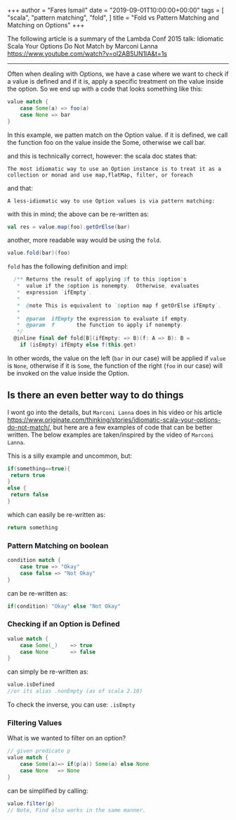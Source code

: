 +++
author = "Fares Ismail"
date = "2019-09-01T10:00:00+00:00"
tags = [
    "scala",
    "pattern matching",
    "fold",
]
title = "Fold vs Pattern Matching and Matching on Options"
+++

The following article is a summary of the Lambda Conf 2015 talk: Idiomatic Scala Your Options Do Not Match by Marconi Lanna <https://www.youtube.com/watch?v=ol2AB5UN1IA&t=1s>

----

Often when dealing with Options, we have a case where we want to check if a value is defined and if it is, apply a specific treatment on the value inside the option. So we end up with a code that looks something like this:

``` scala
value match {
    case Some(a) => foo(a)
    case None => bar
}
```

In this example, we patten match on the Option value. if it is defined, we call the function foo on the value inside the Some, otherwise we call bar.

and this is technically correct, however: the scala doc states that:

``` text
The most idiomatic way to use an Option instance is to treat it as a collection or monad and use map,flatMap, filter, or foreach
```

and that:

``` text
A less-idiomatic way to use Option values is via pattern matching:
```

with this in mind; the above can be re-written as:

```scala
val res = value.map(foo).getOrElse(bar)
```

another, more readable way would be using the `fold`.

```scala
value.fold(bar)(foo)
```

`fold` has the following definition and impl:

``` scala
  /** Returns the result of applying $f to this $option's
   *  value if the $option is nonempty.  Otherwise, evaluates
   *  expression `ifEmpty`.
   *
   *  @note This is equivalent to `$option map f getOrElse ifEmpty`.
   *
   *  @param  ifEmpty the expression to evaluate if empty.
   *  @param  f       the function to apply if nonempty.
   */
  @inline final def fold[B](ifEmpty: => B)(f: A => B): B =
    if (isEmpty) ifEmpty else f(this.get)
```

In other words, the value on the left (`bar` in our case) will be applied if `value` is `None`, otherwise if it is `Some`, the function of the right (`foo` in our case) will be invoked on the value inside the Option.

## Is there an even better way to do things

I wont go into the details, but `Marconi Lanna` does in his video or his article <https://www.originate.com/thinking/stories/idiomatic-scala-your-options-do-not-match/>, but here are a few examples of code that can be better written. The below examples are taken/inspired by the video of `Marconi Lanna`.

This is a silly example and uncommon, but:

``` scala
if(something==true){
 return true
}
else {
 return false
}
```

which can easily be re-written as:

``` scala
return something
```

### Pattern Matching on boolean

```scala
condition match {
    case true => "Okay"
    case false => "Not Okay"
}
```

can be re-written as:

``` scala
if(condition) "Okay" else "Not Okay"
```

### Checking if an Option is Defined

```scala
value match {
    case Some(_)    => true
    case None       => false
}
```

can simply be re-written as:

```scala
value.isDefined
//or its alias .nonEmpty (as of scala 2.10)
```

To check the inverse, you can use: `.isEmpty`

### Filtering Values

What is we wanted to filter on an option?

```scala
// given predicate p
value match {
    case Some(a)=> if(p(a)) Some(a) else None
    case None   => None
}
```

can be simplified by calling:

```scala
value.filter(p)
// Note, Find also works in the same manner.
```
